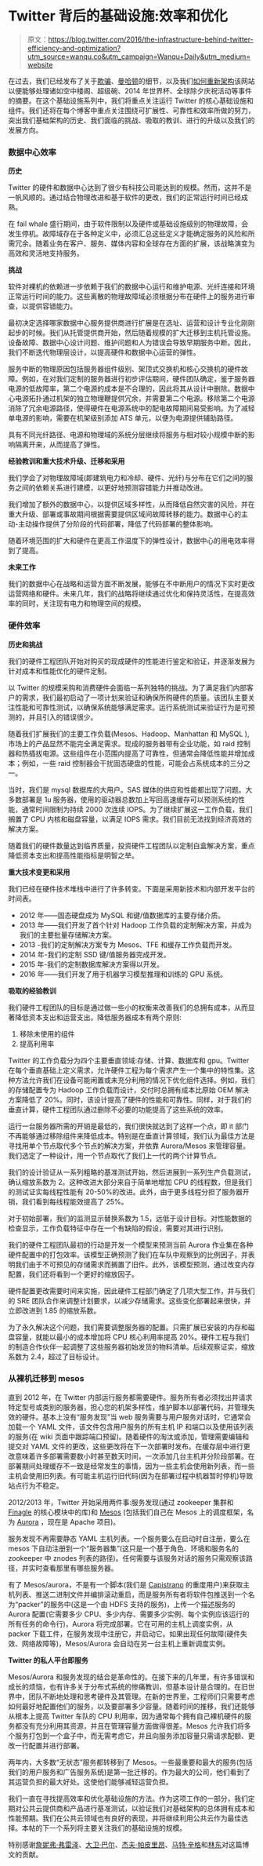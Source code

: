 # Twitter 背后的基础设施:效率和优化

> 原文：<https://blog.twitter.com/2016/the-infrastructure-behind-twitter-efficiency-and-optimization?utm_source=wanqu.co&utm_campaign=Wanqu+Daily&utm_medium=website>

在过去，我们已经发布了关于[欺骗](https://blog.twitter.com/2011/finagle-a-protocol-agnostic-rpc-system)、[曼哈顿](https://blog.twitter.com/2014/manhattan-our-real-time-multi-tenant-distributed-database-for-twitter-scale)的细节，以及我们[如何重新架构](https://blog.twitter.com/2013/new-tweets-per-second-record-and-how)该网站以便能够处理诸如空中楼阁、超级碗、2014 年世界杯、全球除夕庆祝活动等事件的摘要。在这个基础设施系列中，我们将重点关注运行 Twitter 的核心基础设施和组件。我们还将在每个博客中重点关注围绕可扩展性、可靠性和效率所做的努力，突出我们基础架构的历史、我们面临的挑战、吸取的教训、进行的升级以及我们的发展方向。

### 数据中心效率

**历史**

Twitter 的硬件和数据中心达到了很少有科技公司能达到的规模。然而，这并不是一帆风顺的。通过结合物理改进和基于软件的更改，我们的正常运行时间已经成熟。

在 fail whale 盛行期间，由于软件限制以及硬件或基础设施级别的物理故障，会发生停机。故障域存在于各种定义中，必须汇总这些定义才能确定服务的风险和所需冗余。随着业务在客户、服务、媒体内容和全球存在方面的扩展，该战略演变为高效和灵活地支持服务。

**挑战**

软件对裸机的依赖进一步依赖于我们的数据中心运行和维护电源、光纤连接和环境正常运行时间的能力。这些离散的物理故障域必须根据分布在硬件上的服务进行审查，以提供容错能力。

最初决定选择哪家数据中心服务提供商进行扩展是在选址、运营和设计专业化刚刚起步的时候。我们从托管提供商开始，然后随着规模的扩大迁移到主机托管设施。设备故障、数据中心设计问题、维护问题和人为错误会导致早期服务中断。因此，我们不断迭代物理层设计，以提高硬件和数据中心运营的弹性。

服务中断的物理原因包括服务器组件级别、架顶式交换机和核心交换机的硬件故障。例如，在对我们定制的服务器进行初步评估期间，硬件团队确定，鉴于服务器电源的低故障率，第二个电源的成本是不合理的，因此将其从设计中删除。数据中心电源拓扑通过机架的独立物理鞭提供冗余，并需要第二个电源。移除第二个电源消除了冗余电源路径，使得硬件在电源系统中的配电故障期间易受影响。为了减轻单电源的影响，需要在机架级别添加 ATS 单元，以便为电源提供辅助路径。

具有不同光纤路径、电源和物理域的系统分层继续将服务与相对较小规模中断的影响隔离开来，从而提高了弹性。

**经验教训和重大技术升级、迁移和采用**

我们学会了对物理故障域(即建筑电力和冷却、硬件、光纤)与分布在它们之间的服务之间的依赖关系进行建模，以更好地预测容错能力并推动改进。

我们增加了额外的数据中心，以提供区域多样性，从而降低自然灾害的风险，并在重大升级、部署或事故期间根据需要提供区域间故障转移的能力。数据中心的主动-主动操作提供了分阶段的代码部署，降低了代码部署的整体影响。

随着环境范围的扩大和硬件在更高工作温度下的弹性设计，数据中心的用电效率得到了提高。

**未来工作**

我们的数据中心在战略和运营方面不断发展，能够在不中断用户的情况下实时更改运营网络和硬件。未来几年，我们的战略将继续通过优化和保持灵活性，在提高效率的同时，关注现有电力和物理空间的规模。

### 硬件效率

**历史和挑战**

我们的硬件工程团队开始对购买的现成硬件的性能进行鉴定和验证，并逐渐发展为针对成本和性能优化的硬件定制。

以 Twitter 的规模采购和消费硬件会面临一系列独特的挑战。为了满足我们内部客户的需求，我们最初启动了一项计划来验证和确保所购硬件的质量。该团队主要关注性能和可靠性测试，以确保系统能够满足需求。运行系统测试来验证行为是可预测的，并且引入的错误很少。

随着我们扩展我们的主要工作负载(Mesos、Hadoop、Manhattan 和 MySQL ),市场上的产品显然不能完全满足需求。现成的服务器带有企业功能，如 raid 控制器和热插拔电源。这些组件在小范围内提高了可靠性，但通常会降低性能并增加成本；例如，一些 raid 控制器会干扰固态硬盘的性能，可能会占系统成本的三分之一。

当时，我们是 mysql 数据库的大用户。SAS 媒体的供应和性能都出现了问题。大多数部署是 1u 服务器，使用的驱动器总数加上写回高速缓存可以预测系统的性能，通常时间限制为持续 2000 次连续 IOPS。为了继续扩展这一工作负载，我们搁置了 CPU 内核和磁盘容量，以满足 IOPS 需求。我们目前无法找到经济高效的解决方案。

随着我们的硬件数量达到临界质量，投资硬件工程团队以定制白盒解决方案，重点降低资本支出和提高性能指标是明智之举。

**重大技术变更和采用**

我们已经在硬件技术堆栈中进行了许多转变。下面是采用新技术和内部开发平台的时间表。

*   2012 年——固态硬盘成为 MySQL 和键/值数据库的主要存储介质。
*   2013 年——我们开发了首个针对 Hadoop 工作负载的定制解决方案，并成为我们的主要批量存储解决方案。
*   2013 -我们的定制解决方案专为 Mesos、TFE 和缓存工作负载而开发。
*   2014 年-我们的定制 SSD 键/值服务器完成开发。
*   2015 年-我们的定制数据库解决方案得以开发。
*   2016 年——我们开发了用于机器学习模型推理和训练的 GPU 系统。

**吸取的经验教训**

我们硬件工程团队的目标是通过做一些小的权衡来改善我们的总拥有成本，从而显著降低资本支出和运营支出。降低服务器成本有两个原则:

1.  移除未使用的组件
2.  提高利用率

Twitter 的工作负载分为四个主要垂直领域:存储、计算、数据库和 gpu。Twitter 在每个垂直基础上定义需求，允许硬件工程为每个需求产生一个集中的特性集。这种方法允许我们在设备可能闲置或未充分利用的情况下优化组件选择。例如，我们的存储配置专为 Hadoop 工作负载而设计，交付时总拥有成本比原始 OEM 解决方案降低了 20%。同时，该设计提高了硬件的性能和可靠性。同样，对于我们的垂直计算，硬件工程团队通过删除不必要的功能提高了这些系统的效率。

运行一台服务器所需的开销是最低的，我们很快就达到了这样一个点，即 it 部门不再能够通过移除组件来降低成本。特别是在垂直计算领域，我们认为最佳方法是寻找用单个节点取代多个节点的解决方案，并依靠 Aurora/Mesos 来管理容量。我们选定了一种设计，用一个节点取代了我们上一代的两个计算节点。

我们的设计验证从一系列粗略的基准测试开始，然后进展到一系列生产负载测试，确认缩放系数为 2。这种改进大部分来自于简单地增加 CPU 的线程数，但是我们的测试证实每线程性能有 20-50%的改进。此外，由于更多线程分担了服务器开销，我们看到每线程能效提高了 25%。

对于初始部署，我们的监测显示替换系数为 1.5，远低于设计目标。对性能数据的检查显示，工作负载特征中存在一个有缺陷的假设，需要对其进行识别。

我们的硬件工程团队最初的行动是开发一个模型来预测当前 Aurora 作业集在各种硬件配置中的打包效率。该模型正确预测了我们在车队中观察到的比例因子，并表明我们由于不可预见的存储需求而搁置了旧件。此外，该模型预测，通过改变内存配置，我们还将看到一个更好的缩放因子。

硬件配置更改需要时间来实施，因此硬件工程部门确定了几项大型工作，并与我们的 SRE 团队合作来调整计划要求，以减少存储需求。这些变化部署起来很快，并立即改进到 1.85 的缩放系数。

为了永久解决这个问题，我们需要调整服务器的配置。只需扩展已安装的内存和磁盘容量，就能以最小的成本增加将 CPU 核心利用率提高 20%。硬件工程与我们的制造合作伙伴一起调整了这些服务器初始发货的物料清单。后续观察证实，缩放系数为 2.4，超过了目标设计。

### 从裸机迁移到 mesos

直到 2012 年，在 Twitter 内部运行服务都需要硬件。服务所有者必须找出并请求特定型号或类别的服务器，担心您的机架多样性，维护脚本以部署代码，并管理失效的硬件。基本上没有“服务发现”当 web 服务需要与用户服务对话时，它通常会加载一个 YAML 文件，该文件包含用户服务的所有主机 IP 和端口以及使用该列表的服务(在 wiki 页面中跟踪端口预留)。随着硬件的淘汰或添加，管理需要编辑和提交对 YAML 文件的更改，这些更改将在下一次部署时发布。在缓存层中进行更改意味着许多部署需要数小时甚至数天时间，一次添加几台主机并分阶段部署。在部署期间处理缓存不一致是经常发生的事情，因为一些主机会使用新列表，而一些主机会使用旧列表。有可能主机运行旧代码(因为在部署过程中机器暂时停机)导致站点行为不稳定。

2012/2013 年，Twitter 开始采用两件事:服务发现(通过 zookeeper 集群和 [Finagle](https://twitter.github.io/finagle/) 的核心模块中的库)和 [Mesos](http://mesos.apache.org/) (包括我们自己在 Mesos 上的调度框架，名为 [Aurora](http://aurora.apache.org/) ，现在是 Apache 项目)。

服务发现不再需要静态 YAML 主机列表。一个服务要么在启动时自注册，要么在 mesos 下自动注册到一个“服务器集”(这只是一个基于角色、环境和服务名的 zookeeper 中 znodes 列表的路径)。任何需要与该服务对话的服务只需观察该路径，并实时查看那里有哪些服务器。

有了 Mesos/aurora，不是有一个脚本(我们是 [Capistrano](https://github.com/capistrano/capistrano) 的重度用户)来获取主机列表、推送二进制文件并编排滚动重启，而是服务所有者将软件包推送到一个名为“packer”的服务中(这是一个由 HDFS 支持的服务)，上传一个描述服务的 Aurora 配置(它需要多少 CPU、多少内存、需要多少实例、每个实例应该运行的所有任务的命令行)，Aurora 将完成部署。它在可用的主机上调度实例，从 packer 下载工件，在服务发现中注册它，并启动它。如果出现任何故障(硬件失效、网络故障等)，Mesos/Aurora 会自动在另一台主机上重新调度实例。

**Twitter 的私人平台即服务**

Mesos/Aurora 和服务发现的结合是革命性的。在接下来的几年里，有许多错误和成长的烦恼，也有许多关于分布式系统的惨痛教训，但基本设计是合理的。在旧世界中，团队不断地处理和思考硬件及其管理。在新的世界里，工程师们只需要考虑如何最好地配置他们的服务，以及要部署多少容量。随着时间的推移，我们还能够从根本上提高 Twitter 车队的 CPU 利用率，因为通常每个拥有自己裸机硬件的服务都没有充分利用其资源，并且在管理容量方面做得很差。Mesos 允许我们将多个服务打包到一个盒子中，而无需考虑它，并且向服务添加容量只需请求配额、更改一行配置并进行部署。

两年内，大多数“无状态”服务都转移到了 Mesos。一些最重要和最大的服务(包括我们的用户服务和广告服务系统)是第一批迁移的。作为最大的公司，他们看到了其运营负担的最大好处。这使他们能够减轻运营负担。

我们一直在寻找提高效率和优化基础设施的方法。作为这项工作的一部分，我们定期对公共云提供商和产品进行基准测试，以验证我们对基础架构的总体拥有成本和性能预期。我们在公共云领域也有良好的表现，并将继续利用公共云作为最佳选择。本帖的下一个系列将主要关注我们的基础设施的规模。

特别感谢[詹妮弗·弗雷泽](https://twitter.com/jenniferfraser)、[大卫·巴尔](https://twitter.com/davebarr)、[杰夫·帕皮里昂](https://twitter.com/gpapilion)、[马特·辛格](https://twitter.com/mattbytes)和[林东](https://twitter.com/lamdong)对这篇博文的贡献。